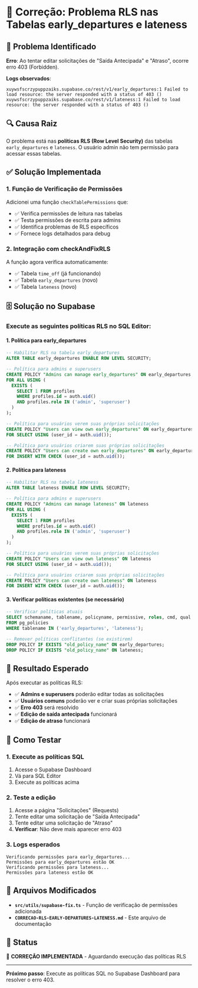 # 🔧 Correção: Problema RLS nas Tabelas early_departures e lateness

## 🎯 Problema Identificado
**Erro**: Ao tentar editar solicitações de "Saída Antecipada" e "Atraso", ocorre erro 403 (Forbidden).

**Logs observados**:
```
xuywsfscrzypuppzaiks.supabase.co/rest/v1/early_departures:1 Failed to load resource: the server responded with a status of 403 ()
xuywsfscrzypuppzaiks.supabase.co/rest/v1/lateness:1 Failed to load resource: the server responded with a status of 403 ()
```

## 🔍 Causa Raiz
O problema está nas **políticas RLS (Row Level Security)** das tabelas `early_departures` e `lateness`. O usuário admin não tem permissão para acessar essas tabelas.

## ✅ Solução Implementada

### **1. Função de Verificação de Permissões**
Adicionei uma função `checkTablePermissions` que:
- ✅ Verifica permissões de leitura nas tabelas
- ✅ Testa permissões de escrita para admins
- ✅ Identifica problemas de RLS específicos
- ✅ Fornece logs detalhados para debug

### **2. Integração com checkAndFixRLS**
A função agora verifica automaticamente:
- ✅ Tabela `time_off` (já funcionando)
- ✅ Tabela `early_departures` (novo)
- ✅ Tabela `lateness` (novo)

## 🗄️ Solução no Supabase

### **Execute as seguintes políticas RLS no SQL Editor:**

#### **1. Política para early_departures**
```sql
-- Habilitar RLS na tabela early_departures
ALTER TABLE early_departures ENABLE ROW LEVEL SECURITY;

-- Política para admins e superusers
CREATE POLICY "Admins can manage early_departures" ON early_departures
FOR ALL USING (
  EXISTS (
    SELECT 1 FROM profiles 
    WHERE profiles.id = auth.uid() 
    AND profiles.role IN ('admin', 'superuser')
  )
);

-- Política para usuários verem suas próprias solicitações
CREATE POLICY "Users can view own early_departures" ON early_departures
FOR SELECT USING (user_id = auth.uid());

-- Política para usuários criarem suas próprias solicitações
CREATE POLICY "Users can create own early_departures" ON early_departures
FOR INSERT WITH CHECK (user_id = auth.uid());
```

#### **2. Política para lateness**
```sql
-- Habilitar RLS na tabela lateness
ALTER TABLE lateness ENABLE ROW LEVEL SECURITY;

-- Política para admins e superusers
CREATE POLICY "Admins can manage lateness" ON lateness
FOR ALL USING (
  EXISTS (
    SELECT 1 FROM profiles 
    WHERE profiles.id = auth.uid() 
    AND profiles.role IN ('admin', 'superuser')
  )
);

-- Política para usuários verem suas próprias solicitações
CREATE POLICY "Users can view own lateness" ON lateness
FOR SELECT USING (user_id = auth.uid());

-- Política para usuários criarem suas próprias solicitações
CREATE POLICY "Users can create own lateness" ON lateness
FOR INSERT WITH CHECK (user_id = auth.uid());
```

#### **3. Verificar políticas existentes (se necessário)**
```sql
-- Verificar políticas atuais
SELECT schemaname, tablename, policyname, permissive, roles, cmd, qual 
FROM pg_policies 
WHERE tablename IN ('early_departures', 'lateness');

-- Remover políticas conflitantes (se existirem)
DROP POLICY IF EXISTS "old_policy_name" ON early_departures;
DROP POLICY IF EXISTS "old_policy_name" ON lateness;
```

## 🎯 Resultado Esperado

Após executar as políticas RLS:
- ✅ **Admins e superusers** poderão editar todas as solicitações
- ✅ **Usuários comuns** poderão ver e criar suas próprias solicitações
- ✅ **Erro 403** será resolvido
- ✅ **Edição de saída antecipada** funcionará
- ✅ **Edição de atraso** funcionará

## 🧪 Como Testar

### **1. Execute as políticas SQL**
1. Acesse o Supabase Dashboard
2. Vá para SQL Editor
3. Execute as políticas acima

### **2. Teste a edição**
1. Acesse a página "Solicitações" (Requests)
2. Tente editar uma solicitação de "Saída Antecipada"
3. Tente editar uma solicitação de "Atraso"
4. **Verificar**: Não deve mais aparecer erro 403

### **3. Logs esperados**
```
Verificando permissões para early_departures...
Permissões para early_departures estão OK
Verificando permissões para lateness...
Permissões para lateness estão OK
```

## 📁 Arquivos Modificados

- **`src/utils/supabase-fix.ts`** - Função de verificação de permissões adicionada
- **`CORRECAO-RLS-EARLY-DEPARTURES-LATENESS.md`** - Este arquivo de documentação

## 🚀 Status

🔧 **CORREÇÃO IMPLEMENTADA** - Aguardando execução das políticas RLS

---

**Próximo passo**: Execute as políticas SQL no Supabase Dashboard para resolver o erro 403.
